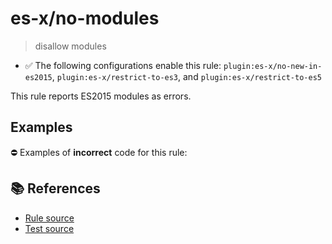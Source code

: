 # es-x/no-modules
> disallow modules

- ✅ The following configurations enable this rule: `plugin:es-x/no-new-in-es2015`, `plugin:es-x/restrict-to-es3`, and `plugin:es-x/restrict-to-es5`

This rule reports ES2015 modules as errors.

## Examples

⛔ Examples of **incorrect** code for this rule:

<eslint-playground type="bad" code="/*eslint es-x/no-modules: error */
import x1 from &quot;x1&quot;
import {x2} from &quot;x2&quot;
import * as x3 from &quot;x3&quot;
export default function() {}
export { x1 } from &quot;x4&quot;
export { x2 }
" />

## 📚 References

- [Rule source](https://github.com/ota-meshi/eslint-plugin-es-x/blob/master/lib/rules/no-modules.js)
- [Test source](https://github.com/ota-meshi/eslint-plugin-es-x/blob/master/tests/lib/rules/no-modules.js)
